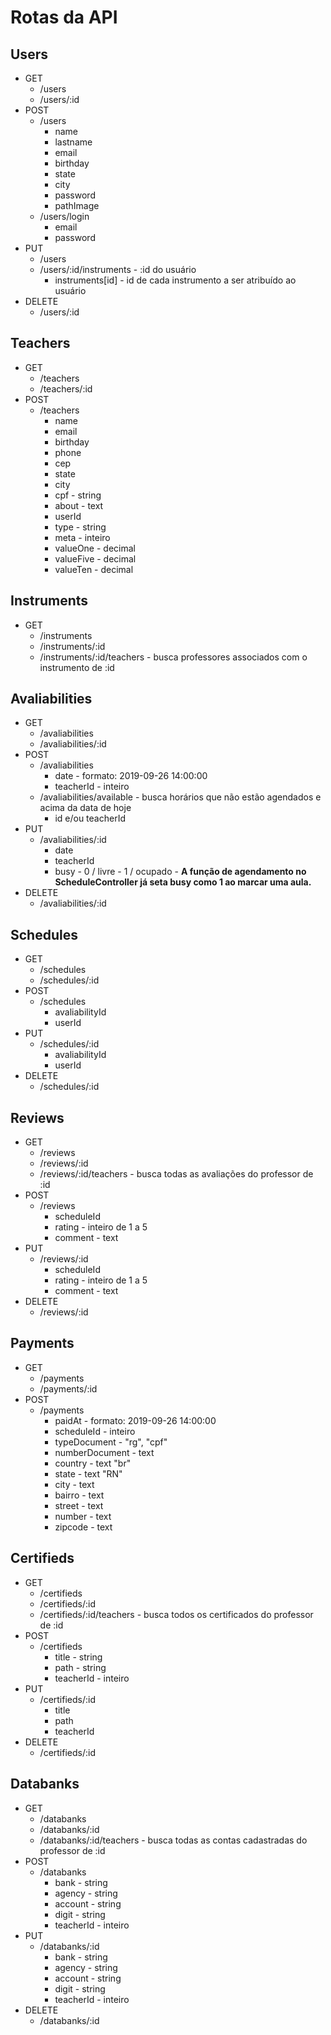 # Rotas da API

## Users

-   GET
    -   /users
    -   /users/:id
-   POST
    -   /users
        -   name
        -   lastname
        -   email
        -   birthday
        -   state
        -   city
        -   password
        -   pathImage
    -   /users/login
        -   email
        -   password
-   PUT
    -   /users
    -   /users/:id/instruments - :id do usuário
        -   instruments[id] - id de cada instrumento a ser atribuído ao usuário
-   DELETE
    -   /users/:id

## Teachers

-   GET
    -   /teachers
    -   /teachers/:id
-   POST
    -   /teachers
        -   name
        -   email
        -   birthday
        -   phone
        -   cep
        -   state
        -   city
        -   cpf - string
        -   about - text
        -   userId
        -   type - string
        -   meta - inteiro
        -   valueOne - decimal
        -   valueFive - decimal
        -   valueTen - decimal

## Instruments

-   GET
    -   /instruments
    -   /instruments/:id
    -   /instruments/:id/teachers - busca professores associados com o instrumento de :id

## Avaliabilities

-   GET
    -   /avaliabilities
    -   /avaliabilities/:id
-   POST
    -   /avaliabilities
        -   date - formato: 2019-09-26 14:00:00
        -   teacherId - inteiro
    -   /avaliabilities/available - busca horários que não estão agendados e acima da data de hoje
        -   id e/ou teacherId
-   PUT
    -   /avaliabilities/:id
        -   date
        -   teacherId
        -   busy - 0 / livre - 1 / ocupado - **A função de agendamento no ScheduleController já seta busy como 1 ao marcar uma aula.**
-   DELETE
    -   /avaliabilities/:id

## Schedules

-   GET
    -   /schedules
    -   /schedules/:id
-   POST
    -   /schedules
        -   avaliabilityId
        -   userId
-   PUT
    -   /schedules/:id
        -   avaliabilityId
        -   userId
-   DELETE
    -   /schedules/:id

## Reviews

-   GET
    -   /reviews
    -   /reviews/:id
    -   /reviews/:id/teachers - busca todas as avaliações do professor de :id
-   POST
    -   /reviews
        -   scheduleId
        -   rating - inteiro de 1 a 5
        -   comment - text
-   PUT
    -   /reviews/:id
        -   scheduleId
        -   rating - inteiro de 1 a 5
        -   comment - text
-   DELETE
    -   /reviews/:id

## Payments

-   GET
    -   /payments
    -   /payments/:id
-   POST
    -   /payments
        -   paidAt - formato: 2019-09-26 14:00:00
        -   scheduleId - inteiro
        -   typeDocument - "rg", "cpf"
        -   numberDocument - text
        -   country - text "br"
        -   state - text "RN"
        -   city - text
        -   bairro - text
        -   street - text
        -   number - text
        -   zipcode - text

## Certifieds

-   GET
    -   /certifieds
    -   /certifieds/:id
    -   /certifieds/:id/teachers - busca todos os certificados do professor de :id
-   POST
    -   /certifieds
        -   title - string
        -   path - string
        -   teacherId - inteiro
-   PUT
    -   /certifieds/:id
        -   title
        -   path
        -   teacherId
-   DELETE
    -   /certifieds/:id

## Databanks

-   GET
    -   /databanks
    -   /databanks/:id
    -   /databanks/:id/teachers - busca todas as contas cadastradas do professor de :id
-   POST
    -   /databanks
        -   bank - string
        -   agency - string
        -   account - string
        -   digit - string
        -   teacherId - inteiro
-   PUT
    -   /databanks/:id
        -   bank - string
        -   agency - string
        -   account - string
        -   digit - string
        -   teacherId - inteiro
-   DELETE
    -   /databanks/:id
